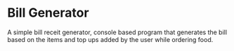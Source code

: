 # Bill Generator
A simple bill receit generator, console based program that generates the bill based on the items and top ups added by the user while ordering food.